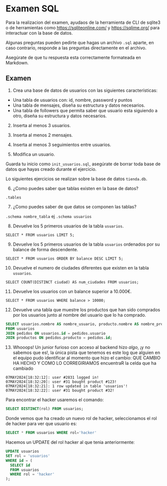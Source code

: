 # Examen SQL

Para la realizacion del examen, ayudaos de la herramienta de CLI de sqlite3 o de herramientas como https://sqliteonline.com/ y https://sqlime.org/ para interactuar con la base de datos.

Algunas preguntas pueden pedirte que hagas un archivo `.sql` aparte, en caso contrario, responde a las preguntas directamente en el archivo.

Asegúrate de que tu respuesta esta correctamente formateada en Markdown.

## Examen

1. Crea una base de datos de usuarios con las siguientes características:
  - Una tabla de usuarios con: id, nombre, password y puntos
  - Una tabla de mensajes, diseña su estructura y datos necesarios.
  - Una tabla de followers que permita saber que usuario esta siguiendo a otro, diseña su estructura y datos necesarios.

2. Inserta al menos 3 usuarios.

3. Inserta al menos 2 mensajes.

4. Inserta al menos 3 seguimientos entre usuarios.

5. Modifica un usuario.

Guarda tu inicio como `init_usuarios.sql`, asegúrate de borrar toda base de datos que hayas creado durante el ejercicio.

Lo siguientes ejercicios se realizan sobre la base de datos `tienda.db`.

6. ¿Como puedes saber que tablas existen en la base de datos?

`.tables`

7. ¿Como puedes saber de que datos se componen las tablas?

`.schema nombre_tabla`  ej `.schema usuarios`

8. Devuelve los 5 primeros usuarios de la tabla `usuarios`.

`SELECT * FROM usuarios LIMIT 5;`

9. Devuelve los 5 primeros usuarios de la tabla `usuarios` ordenados por su balance de forma descendente.

`SELECT * FROM usuarios ORDER BY balance DESC LIMIT 5;`

10. Devuelve el numero de ciudades diferentes que existen en la tabla `usuarios`.

`SELECT COUNT(DISTINCT ciudad) AS num_ciudades FROM usuarios;`

11. Devuelve los usuarios con un balance superior a 10.000€.

`SELECT * FROM usuarios WHERE balance > 10000;`

12. Devuelve una tabla que muestre los productos que han sido comprados por los usuarios junto al nombre del usuario que lo ha comprado.
```sql
SELECT usuarios.nombre AS nombre_usuario, producto.nombre AS nombre_producto
FROM usuarios
JOIN pedidos ON usuarios.id = pedidos.usuario
JOIN productos ON pedidos.producto = pedidos.id;
```


13. Whooops! Un junior furioso con acceso al backend hizo *algo*, ¡y no sabemos que es!, la única pista que tenemos es este log que alguien en el equipo pudo identificar al momento que hizo el cambio:
QUE CAMBIO HA HECHO Y COMO LO CORREGIRIAMOS encuentraR la celda que ha cambiado
~~~plain
07MAY2024[18:32:12]: user #2831 logged in!
07MAY2024[18:32:20]: user #31 bought product #123!
07MAY2024[18:32:21]: 1 row updated in table 'usuarios'!
07MAY2024[18:32:22]: user #31 bought product #32!
~~~

Para encontrar el hacker usaremos el comando:
```sql
SELECT DISTINCT(rol) FROM usuarios;
```
Donde vemos que ha creado un nuevo rol de hacker, seleccionamos el rol de hacker para ver que usuario es:
```sql
SELECT * FROM usuarios WHERE rol='hacker'
```
Hacemos un UPDATE del rol hacker al que tenia anteriormente:
```sql
UPDATE usuarios
SET rol = 'usuarios'
WHERE id = (
  SELECT id
  FROM usuarios
  WHERE rol = 'hacker'
);
```
